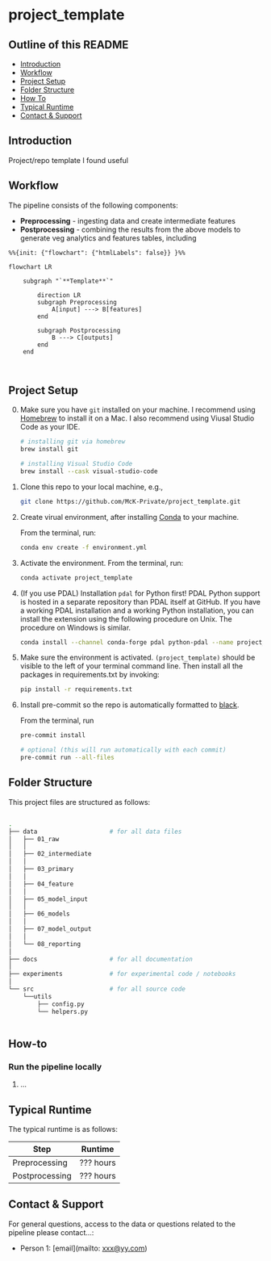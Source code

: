 # project_template

## Outline of this README

- [Introduction](#introduction)
- [Workflow](#workflow)
- [Project Setup](#project-setup)
- [Folder Structure](#folder-structure)
- [How To](#how-to)
- [Typical Runtime](#typical-runtime)
- [Contact & Support](#contact--support)

## Introduction

Project/repo template I found useful

## Workflow

The pipeline consists of the following components:

- __Preprocessing__ - ingesting data and create intermediate features
- __Postprocessing__ - combining the results from the above models to generate veg analytics and features tables, including

```mermaid
%%{init: {"flowchart": {"htmlLabels": false}} }%%

flowchart LR

    subgraph "`**Template**`"

        direction LR
        subgraph Preprocessing
            A[input] ---> B[features]
        end

        subgraph Postprocessing
            B ---> C[outputs]
        end
    end



```

## Project Setup

0) Make sure you have `git` installed on your machine. I recommend using [Homebrew](https://brew.sh/) to install it on a Mac. I also recommend using Viusal Studio Code as your IDE.

    ```bash
    # installing git via homebrew
    brew install git

    # installing Visual Studio Code
    brew install --cask visual-studio-code
    ```

1) Clone this repo to your local machine, e.g.,

    ```bash
    git clone https://github.com/McK-Private/project_template.git
    ```

2) Create virual environment, after installing [Conda](https://conda.io/projects/conda/en/latest/user-guide/install/index.html) to your machine.

    From the terminal, run:

    ```bash
    conda env create -f environment.yml
    ```

3) Activate the environment. From the terminal, run:

    ```bash
    conda activate project_template
    ```

3) (If you use PDAL) Installation `pdal` for Python first!
PDAL Python support is hosted in a separate repository than PDAL itself at GitHub. If you have a working PDAL installation and a working Python installation, you can install the extension using the following procedure on Unix. The procedure on Windows is similar.

    ```bash
    conda install --channel conda-forge pdal python-pdal --name project_template
    ```

4) Make sure the environment is activated. `(project_template)` should be visible to the left of your terminal command line. Then install all the packages in requirements.txt by invoking:

    ```bash
    pip install -r requirements.txt
    ```

5) Install pre-commit so the repo is automatically formatted to [black](https://ljvmiranda921.github.io/notebook/2018/06/21/precommits-using-black-and-flake8/).

    From the terminal, run

    ```bash
    pre-commit install

    # optional (this will run automatically with each commit)
    pre-commit run --all-files
    ```

## Folder Structure

This project files are structured as follows:

```bash

.
├── data                    # for all data files
│   ├── 01_raw
│   │
│   ├── 02_intermediate
│   │
│   ├── 03_primary
│   │
│   ├── 04_feature
│   │
│   ├── 05_model_input
│   │
│   ├── 06_models
│   │
│   ├── 07_model_output
│   │
│   └── 08_reporting
│
├── docs                    # for all documentation
│
├── experiments             # for experimental code / notebooks
│
└── src                     # for all source code
    └──utils
        ├── config.py
        └── helpers.py



```

## How-to

### Run the pipeline locally

1. ...

## Typical Runtime

The typical runtime is as follows:

| Step | Runtime |
|------|---------|
| Preprocessing | ??? hours |
| Postprocessing | ??? hours |

## Contact & Support

For general questions, access to the data or questions related to the pipeline please contact...:

- Person 1: [email](mailto: <xxx@yy.com>)

